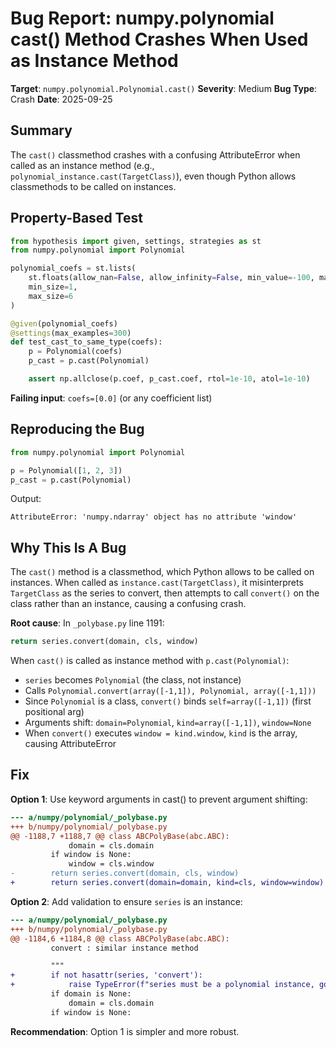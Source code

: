# Bug Report: numpy.polynomial cast() Method Crashes When Used as Instance Method

**Target**: `numpy.polynomial.Polynomial.cast()`
**Severity**: Medium
**Bug Type**: Crash
**Date**: 2025-09-25

## Summary

The `cast()` classmethod crashes with a confusing AttributeError when called as an instance method (e.g., `polynomial_instance.cast(TargetClass)`), even though Python allows classmethods to be called on instances.

## Property-Based Test

```python
from hypothesis import given, settings, strategies as st
from numpy.polynomial import Polynomial

polynomial_coefs = st.lists(
    st.floats(allow_nan=False, allow_infinity=False, min_value=-100, max_value=100),
    min_size=1,
    max_size=6
)

@given(polynomial_coefs)
@settings(max_examples=300)
def test_cast_to_same_type(coefs):
    p = Polynomial(coefs)
    p_cast = p.cast(Polynomial)

    assert np.allclose(p.coef, p_cast.coef, rtol=1e-10, atol=1e-10)
```

**Failing input**: `coefs=[0.0]` (or any coefficient list)

## Reproducing the Bug

```python
from numpy.polynomial import Polynomial

p = Polynomial([1, 2, 3])
p_cast = p.cast(Polynomial)
```

Output:
```
AttributeError: 'numpy.ndarray' object has no attribute 'window'
```

## Why This Is A Bug

The `cast()` method is a classmethod, which Python allows to be called on instances. When called as `instance.cast(TargetClass)`, it misinterprets `TargetClass` as the series to convert, then attempts to call `convert()` on the class rather than an instance, causing a confusing crash.

**Root cause**: In `_polybase.py` line 1191:
```python
return series.convert(domain, cls, window)
```

When `cast()` is called as instance method with `p.cast(Polynomial)`:
- `series` becomes `Polynomial` (the class, not instance)
- Calls `Polynomial.convert(array([-1,1]), Polynomial, array([-1,1]))`
- Since `Polynomial` is a class, `convert()` binds `self=array([-1,1])` (first positional arg)
- Arguments shift: `domain=Polynomial`, `kind=array([-1,1])`, `window=None`
- When `convert()` executes `window = kind.window`, `kind` is the array, causing AttributeError

## Fix

**Option 1**: Use keyword arguments in cast() to prevent argument shifting:

```diff
--- a/numpy/polynomial/_polybase.py
+++ b/numpy/polynomial/_polybase.py
@@ -1188,7 +1188,7 @@ class ABCPolyBase(abc.ABC):
             domain = cls.domain
         if window is None:
             window = cls.window
-        return series.convert(domain, cls, window)
+        return series.convert(domain=domain, kind=cls, window=window)
```

**Option 2**: Add validation to ensure `series` is an instance:

```diff
--- a/numpy/polynomial/_polybase.py
+++ b/numpy/polynomial/_polybase.py
@@ -1184,6 +1184,8 @@ class ABCPolyBase(abc.ABC):
         convert : similar instance method

         """
+        if not hasattr(series, 'convert'):
+            raise TypeError(f"series must be a polynomial instance, got {type(series)}")
         if domain is None:
             domain = cls.domain
         if window is None:
```

**Recommendation**: Option 1 is simpler and more robust.